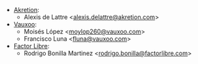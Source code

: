 - [Akretion](https://www.akretion.com):
  - Alexis de Lattre \<<alexis.delattre@akretion.com>\>
- [Vauxoo](https://www.vauxoo.com):
  - Moisés López \<<moylop260@vauxoo.com>\>
  - Francisco Luna \<<fluna@vauxoo.com>\>
- [Factor Libre](https://www.factorlibre.com):
  - Rodrigo Bonilla Martinez \<<rodrigo.bonilla@factorlibre.com>\>
